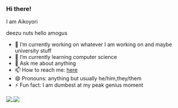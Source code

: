 ### Hi there! 
I am Aikoyori

deezu nuts hello amogus

- 🔭 I’m currently working on whatever I am working on and maybe university stuff
- 🌱 I’m currently learning computer science
- 💬 Ask me about anything
- 📫 How to reach me: [here](https://aikoyori.xyz/links)
- 😄 Pronouns: anything but usually he/him,they/them
- ⚡ Fun fact: I am dumbest at my peak genius moment


<a align="center" href="https://github.com/Aikoyori">
  <img align="center" src="https://github-readme-stats.vercel.app/api?username=Aikoyori&theme=tokyonight" />
  <img align="center" src="https://github-readme-stats.vercel.app/api/top-langs/?username=Aikoyori&theme=tokyonight&layout=compact" />
</a>

<!--
**Aikoyori/Aikoyori** is a ✨ _special_ ✨ repository because its `README.md` (this file) appears on your GitHub profile.

Here are some ideas to get you started:


-->

